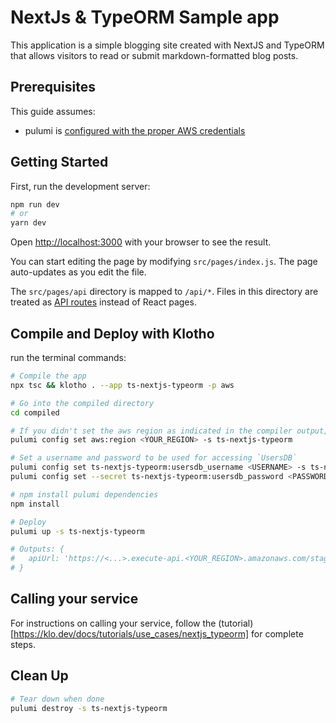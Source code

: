 # NextJs & TypeORM Sample app

This application is a simple blogging site created with NextJS and TypeORM that allows visitors to read or submit markdown-formatted blog posts.

## Prerequisites

This guide assumes:
- pulumi is [configured with the proper AWS credentials](https://www.pulumi.com/docs/get-started/aws/begin/#configure-pulumi-to-access-your-aws-account)


## Getting Started

First, run the development server:

```bash
npm run dev
# or
yarn dev
```

Open [http://localhost:3000](http://localhost:3000) with your browser to see the result.

You can start editing the page by modifying `src/pages/index.js`. The page auto-updates as you edit the file.

The `src/pages/api` directory is mapped to `/api/*`. Files in this directory are treated as [API routes](https://nextjs.org/docs/api-routes/introduction) instead of React pages.



## Compile and Deploy with Klotho

run the terminal commands:
```sh
# Compile the app
npx tsc && klotho . --app ts-nextjs-typeorm -p aws

# Go into the compiled directory
cd compiled

# If you didn't set the aws region as indicated in the compiler output, do that now
pulumi config set aws:region <YOUR_REGION> -s ts-nextjs-typeorm

# Set a username and password to be used for accessing `UsersDB`
pulumi config set ts-nextjs-typeorm:usersdb_username <USERNAME> -s ts-nextjs-typeorm
pulumi config set --secret ts-nextjs-typeorm:usersdb_password <PASSWORD> -s ts-nextjs-typeorm

# npm install pulumi dependencies
npm install

# Deploy
pulumi up -s ts-nextjs-typeorm

# Outputs: {
#   apiUrl: 'https://<...>.execute-api.<YOUR_REGION>.amazonaws.com/stage/'
# }

```

## Calling your service

For instructions on calling your service, follow the (tutorial)[https://klo.dev/docs/tutorials/use_cases/nextjs_typeorm] for complete steps.

## Clean Up
```sh
# Tear down when done
pulumi destroy -s ts-nextjs-typeorm